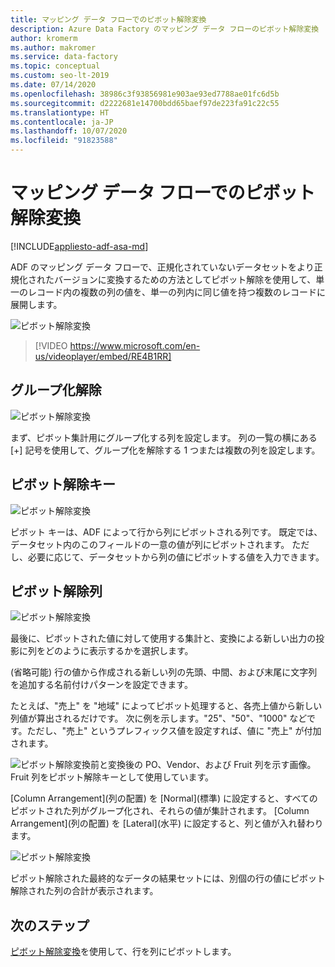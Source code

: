 ```yaml
---
title: マッピング データ フローでのピボット解除変換
description: Azure Data Factory のマッピング データ フローのピボット解除変換
author: kromerm
ms.author: makromer
ms.service: data-factory
ms.topic: conceptual
ms.custom: seo-lt-2019
ms.date: 07/14/2020
ms.openlocfilehash: 38986c3f93856981e903ae93ed7788ae01fc6d5b
ms.sourcegitcommit: d2222681e14700bdd65baef97de223fa91c22c55
ms.translationtype: HT
ms.contentlocale: ja-JP
ms.lasthandoff: 10/07/2020
ms.locfileid: "91823588"
---
```

# <a name="unpivot-transformation-in-mapping-data-flow"></a>マッピング データ フローでのピボット解除変換

[!INCLUDE[appliesto-adf-asa-md](includes/appliesto-adf-asa-md.md)]

ADF のマッピング データ フローで、正規化されていないデータセットをより正規化されたバージョンに変換するための方法としてピボット解除を使用して、単一のレコード内の複数の列の値を、単一の列内に同じ値を持つ複数のレコードに展開します。

![ピボット解除変換](media/data-flow/unpivot1.png "ピボット解除オプション 1")

> [!VIDEO https://www.microsoft.com/en-us/videoplayer/embed/RE4B1RR]

## <a name="ungroup-by"></a>グループ化解除

![ピボット解除変換](media/data-flow/unpivot5.png "ピボット解除オプション 2")

まず、ピボット集計用にグループ化する列を設定します。 列の一覧の横にある [+] 記号を使用して、グループ化を解除する 1 つまたは複数の列を設定します。

## <a name="unpivot-key"></a>ピボット解除キー

![ピボット解除変換](media/data-flow/unpivot6.png "ピボット解除オプション 3")

ピボット キーは、ADF によって行から列にピボットされる列です。 既定では、データセット内のこのフィールドの一意の値が列にピボットされます。 ただし、必要に応じて、データセットから列の値にピボットする値を入力できます。

## <a name="unpivoted-columns"></a>ピボット解除列

![ピボット解除変換](media/data-flow//unpivot7.png "ピボット解除オプション 4")

最後に、ピボットされた値に対して使用する集計と、変換による新しい出力の投影に列をどのように表示するかを選択します。

(省略可能) 行の値から作成される新しい列の先頭、中間、および末尾に文字列を追加する名前付けパターンを設定できます。

たとえば、"売上" を "地域" によってピボット処理すると、各売上値から新しい列値が算出されるだけです。 次に例を示します。"25"、"50"、"1000" などです。ただし、"売上" というプレフィックス値を設定すれば、値に "売上" が付加されます。

![ピボット解除変換前と変換後の PO、Vendor、および Fruit 列を示す画像。Fruit 列をピボット解除キーとして使用しています。](media/data-flow/unpivot3.png)

[Column Arrangement]\(列の配置\) を [Normal]\(標準\) に設定すると、すべてのピボットされた列がグループ化され、それらの値が集計されます。 [Column Arrangement]\(列の配置\) を [Lateral]\(水平\) に設定すると、列と値が入れ替わります。

![ピボット解除変換](media/data-flow//unpivot7.png "ピボット解除オプション 5")

ピポット解除された最終的なデータの結果セットには、別個の行の値にピボット解除された列の合計が表示されます。

## <a name="next-steps"></a>次のステップ

[ピボット解除変換](data-flow-pivot.md)を使用して、行を列にピボットします。
